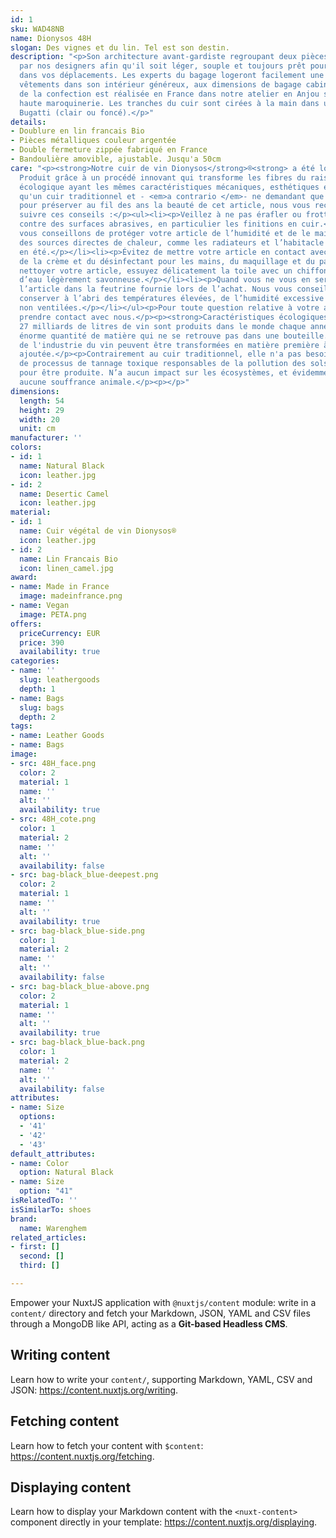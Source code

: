 ```yaml
---
id: 1
sku: WAD48NB
name: Dionysos 48H
slogan: Des vignes et du lin. Tel est son destin.
description: "<p>Son architecture avant-gardiste regroupant deux pièces a été conçue
  par nos designers afin qu'il soit léger, souple et toujours prêt pour vous accompagner
  dans vos déplacements. Les experts du bagage logeront facilement une semaine de
  vêtements dans son intérieur généreux, aux dimensions de bagage cabine. L'intégralité
  de la confection est réalisée en France dans notre atelier en Anjou spécialisé en
  haute maroquinerie. Les tranches du cuir sont cirées à la main dans un coloris bleu
  Bugatti (clair ou foncé).</p>"
details:
- Doublure en lin francais Bio
- Pièces métalliques couleur argentée
- Double fermeture zippée fabriqué en France
- Bandoulière amovible, ajustable. Jusqu'a 50cm
care: "<p><strong>Notre cuir de vin Dionysos</strong>®<strong> a été longuement testé.
  Produit grâce à un procédé innovant qui transforme les fibres du raisin en une matière
  écologique ayant les mêmes caractéristiques mécaniques, esthétiques et sensorielles
  qu'un cuir traditionnel et - <em>a contrario </em>- ne demandant que peu d'entretien.</strong></p><p>Mais
  pour préserver au fil des ans la beauté de cet article, nous vous recommandons de
  suivre ces conseils :</p><ul><li><p>Veillez à ne pas érafler ou frotter votre article
  contre des surfaces abrasives, en particulier les finitions en cuir.</p></li><li><p>Nous
  vous conseillons de protéger votre article de l’humidité et de le maintenir à l’abri
  des sources directes de chaleur, comme les radiateurs et l’habitacle des voitures
  en été.</p></li><li><p>Évitez de mettre votre article en contact avec des liquides,
  de la crème et du désinfectant pour les mains, du maquillage et du parfum.</p></li><li><p>Pour
  nettoyer votre article, essuyez délicatement la toile avec un chiffon doux imbibé
  d’eau légèrement savonneuse.</p></li><li><p>Quand vous ne vous en servez pas, rangez
  l’article dans la feutrine fournie lors de l’achat. Nous vous conseillons de le
  conserver à l’abri des températures élevées, de l’humidité excessive ou des zones
  non ventilées.</p></li></ul><p>Pour toute question relative à votre article, veuillez
  prendre contact avec nous.</p><p><strong>Caractéristiques écologiques :</strong></p><p>Environ
  27 milliards de litres de vin sont produits dans le monde chaque année, dont une
  énorme quantité de matière qui ne se retrouve pas dans une bouteille. Ces restes
  de l'industrie du vin peuvent être transformées en matière première à haute valeur
  ajoutée.</p><p>Contrairement au cuir traditionnel, elle n'a pas besoin d'eau ni
  de processus de tannage toxique responsables de la pollution des sols et des eaux
  pour être produite. N’a aucun impact sur les écosystèmes, et évidemment n'engendre
  aucune souffrance animale.</p><p></p>"
dimensions:
  length: 54
  height: 29
  width: 20
  unit: cm
manufacturer: ''
colors:
- id: 1
  name: Natural Black
  icon: leather.jpg
- id: 2
  name: Desertic Camel
  icon: leather.jpg
material:
- id: 1
  name: Cuir végétal de vin Dionysos®
  icon: leather.jpg
- id: 2
  name: Lin Francais Bio
  icon: linen_camel.jpg
award:
- name: Made in France
  image: madeinfrance.png
- name: Vegan
  image: PETA.png
offers:
  priceCurrency: EUR
  price: 390
  availability: true
categories:
- name: ''
  slug: leathergoods
  depth: 1
- name: Bags
  slug: bags
  depth: 2
tags:
- name: Leather Goods
- name: Bags
image:
- src: 48H_face.png
  color: 2
  material: 1
  name: ''
  alt: ''
  availability: true
- src: 48H_cote.png
  color: 1
  material: 2
  name: ''
  alt: ''
  availability: false
- src: bag-black_blue-deepest.png
  color: 2
  material: 1
  name: ''
  alt: ''
  availability: true
- src: bag-black_blue-side.png
  color: 1
  material: 2
  name: ''
  alt: ''
  availability: false
- src: bag-black_blue-above.png
  color: 2
  material: 1
  name: ''
  alt: ''
  availability: true
- src: bag-black_blue-back.png
  color: 1
  material: 2
  name: ''
  alt: ''
  availability: false
attributes:
- name: Size
  options:
  - '41'
  - '42'
  - '43'
default_attributes:
- name: Color
  option: Natural Black
- name: Size
  option: "41"
isRelatedTo: ''
isSimilarTo: shoes
brand:
  name: Warenghem
related_articles:
- first: []
  second: []
  third: []

---
```

Empower your NuxtJS application with `@nuxtjs/content` module: write in a `content/` directory and fetch your Markdown, JSON, YAML and CSV files through a MongoDB like API, acting as a **Git-based Headless CMS**.

## Writing content

Learn how to write your `content/`, supporting Markdown, YAML, CSV and JSON: https://content.nuxtjs.org/writing.

## Fetching content

Learn how to fetch your content with `$content`: https://content.nuxtjs.org/fetching.

## Displaying content

Learn how to display your Markdown content with the `<nuxt-content>` component directly in your template: https://content.nuxtjs.org/displaying.